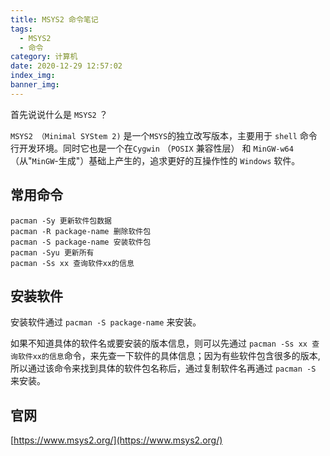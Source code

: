 ```yaml
---
title: MSYS2 命令笔记
tags:
  - MSYS2
  - 命令
category: 计算机
date: 2020-12-29 12:57:02
index_img:
banner_img:
---
```



首先说说什么是 `MSYS2` ？

`MSYS2 （Minimal SYStem 2)` 是一个`MSYS`的独立改写版本，主要用于 `shell` 命令行开发环境。同时它也是一个在`Cygwin` （`POSIX` 兼容性层） 和 `MinGW-w64`（从"`MinGW`-生成"）基础上产生的，追求更好的互操作性的 `Windows` 软件。

## 常用命令

```shell
pacman -Sy 更新软件包数据
pacman -R package-name 删除软件包
pacman -S package-name 安装软件包
pacman -Syu 更新所有
pacman -Ss xx 查询软件xx的信息
```

## 安装软件

安装软件通过 ```pacman -S package-name``` 来安装。

如果不知道具体的软件名或要安装的版本信息，则可以先通过 ```pacman -Ss xx 查询软件xx的信息```命令，来先查一下软件的具体信息；因为有些软件包含很多的版本,所以通过该命令来找到具体的软件包名称后，通过复制软件名再通过 ```pacman -S``` 来安装。

## 官网

[https://www.msys2.org/](https://www.msys2.org/)
